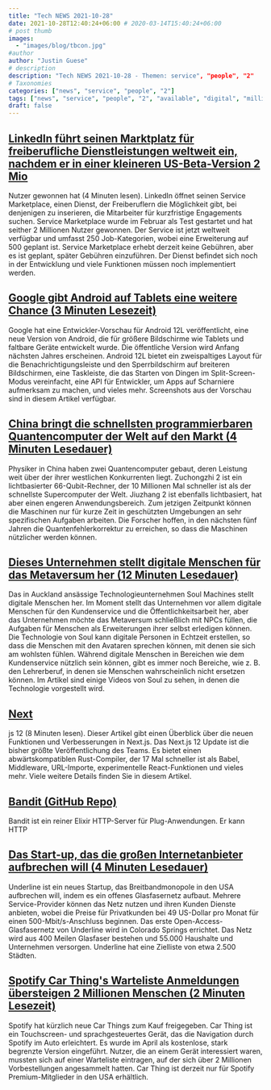 ```yaml
---
title: "Tech NEWS 2021-10-28"
date: 2021-10-28T12:40:24+06:00 # 2020-03-14T15:40:24+06:00
# post thumb
images:
  - "images/blog/tbcon.jpg"
#author
author: "Justin Guese"
# description
description: "Tech NEWS 2021-10-28 - Themen: service", "people", "2"
# Taxonomies
categories: ["news", "service", "people", "2"]
tags: ["news", "service", "people", "2", "available", "digital", "million"]
draft: false
---
```


## [LinkedIn führt seinen Marktplatz für freiberufliche Dienstleistungen weltweit ein, nachdem er in einer kleineren US-Beta-Version 2 Mio](https://techcrunch.com/2021/10/27/linkedin-rolls-out-its-freelance-services-marketplace-globally-after-picking-up-2m-users-in-smaller-us-beta/)

 Nutzer gewonnen hat (4 Minuten lesen). LinkedIn öffnet seinen Service Marketplace, einen Dienst, der Freiberuflern die Möglichkeit gibt, bei denjenigen zu inserieren, die Mitarbeiter für kurzfristige Engagements suchen. Service Marketplace wurde im Februar als Test gestartet und hat seither 2 Millionen Nutzer gewonnen. Der Service ist jetzt weltweit verfügbar und umfasst 250 Job-Kategorien, wobei eine Erweiterung auf 500 geplant ist. Service Marketplace erhebt derzeit keine Gebühren, aber es ist geplant, später Gebühren einzuführen. Der Dienst befindet sich noch in der Entwicklung und viele Funktionen müssen noch implementiert werden.

## [Google gibt Android auf Tablets eine weitere Chance (3 Minuten Lesezeit)](https://www.engadget.com/android-12-l-tablets-foldables-170002343.html)

 Google hat eine Entwickler-Vorschau für Android 12L veröffentlicht, eine neue Version von Android, die für größere Bildschirme wie Tablets und faltbare Geräte entwickelt wurde. Die öffentliche Version wird Anfang nächsten Jahres erscheinen. Android 12L bietet ein zweispaltiges Layout für die Benachrichtigungsleiste und den Sperrbildschirm auf breiteren Bildschirmen, eine Taskleiste, die das Starten von Dingen im Split-Screen-Modus vereinfacht, eine API für Entwickler, um Apps auf Scharniere aufmerksam zu machen, und vieles mehr. Screenshots aus der Vorschau sind in diesem Artikel verfügbar.

## [China bringt die schnellsten programmierbaren Quantencomputer der Welt auf den Markt (4 Minuten Lesedauer)](https://www.scmp.com/news/china/science/article/3153727/china-launches-worlds-fastest-programmable-quantum-computers)

 Physiker in China haben zwei Quantencomputer gebaut, deren Leistung weit über der ihrer westlichen Konkurrenten liegt. Zuchongzhi 2 ist ein lichtbasierter 66-Qubit-Rechner, der 10 Millionen Mal schneller ist als der schnellste Supercomputer der Welt. Jiuzhang 2 ist ebenfalls lichtbasiert, hat aber einen engeren Anwendungsbereich. Zum jetzigen Zeitpunkt können die Maschinen nur für kurze Zeit in geschützten Umgebungen an sehr spezifischen Aufgaben arbeiten. Die Forscher hoffen, in den nächsten fünf Jahren die Quantenfehlerkorrektur zu erreichen, so dass die Maschinen nützlicher werden können.

## [Dieses Unternehmen stellt digitale Menschen für das Metaversum her (12 Minuten Lesedauer)](https://www.theverge.com/2021/10/27/22746679/soul-machines-metaverse-digital-humans-labor)

 Das in Auckland ansässige Technologieunternehmen Soul Machines stellt digitale Menschen her. Im Moment stellt das Unternehmen vor allem digitale Menschen für den Kundenservice und die Öffentlichkeitsarbeit her, aber das Unternehmen möchte das Metaversum schließlich mit NPCs füllen, die Aufgaben für Menschen als Erweiterungen ihrer selbst erledigen können. Die Technologie von Soul kann digitale Personen in Echtzeit erstellen, so dass die Menschen mit den Avataren sprechen können, mit denen sie sich am wohlsten fühlen. Während digitale Menschen in Bereichen wie dem Kundenservice nützlich sein können, gibt es immer noch Bereiche, wie z. B. den Lehrerberuf, in denen sie Menschen wahrscheinlich nicht ersetzen können.  Im Artikel sind einige Videos von Soul zu sehen, in denen die Technologie vorgestellt wird.

## [Next](https://nextjs.org/blog/next-12)

js 12 (8 Minuten lesen). Dieser Artikel gibt einen Überblick über die neuen Funktionen und Verbesserungen in Next.js. Das Next.js 12 Update ist die bisher größte Veröffentlichung des Teams. Es bietet einen abwärtskompatiblen Rust-Compiler, der 17 Mal schneller ist als Babel, Middleware, URL-Importe, experimentelle React-Funktionen und vieles mehr. Viele weitere Details finden Sie in diesem Artikel.

## [Bandit (GitHub Repo)](https://github.com/mtrudel/bandit)

 Bandit ist ein reiner Elixir HTTP-Server für Plug-Anwendungen. Er kann HTTP

## [Das Start-up, das die großen Internetanbieter aufbrechen will (4 Minuten Lesedauer)](https://www.axios.com/broadband-startup-disrupt-internet-service-providers-1b704aae-b8cf-40f0-b1e3-20e88f24fa91.html)

 Underline ist ein neues Startup, das Breitbandmonopole in den USA aufbrechen will, indem es ein offenes Glasfasernetz aufbaut. Mehrere Service-Provider können das Netz nutzen und ihren Kunden Dienste anbieten, wobei die Preise für Privatkunden bei 49 US-Dollar pro Monat für einen 500-Mbit/s-Anschluss beginnen. Das erste Open-Access-Glasfasernetz von Underline wird in Colorado Springs errichtet. Das Netz wird aus 400 Meilen Glasfaser bestehen und 55.000 Haushalte und Unternehmen versorgen. Underline hat eine Zielliste von etwa 2.500 Städten.

## [Spotify Car Thing's Warteliste Anmeldungen übersteigen 2 Millionen Menschen (2 Minuten Lesezeit)](https://www.cnet.com/roadshow/news/spotify-car-things-wait-list-signups-surpass-2-million-people-and-climbing/)

 Spotify hat kürzlich neue Car Things zum Kauf freigegeben. Car Thing ist ein Touchscreen- und sprachgesteuertes Gerät, das die Navigation durch Spotify im Auto erleichtert. Es wurde im April als kostenlose, stark begrenzte Version eingeführt. Nutzer, die an einem Gerät interessiert waren, mussten sich auf einer Warteliste eintragen, auf der sich über 2 Millionen Vorbestellungen angesammelt hatten. Car Thing ist derzeit nur für Spotify Premium-Mitglieder in den USA erhältlich.

